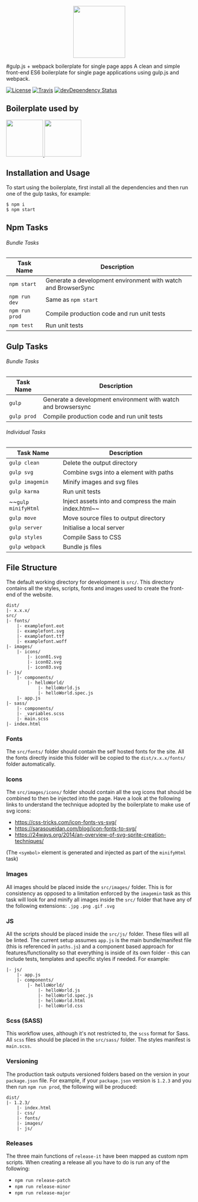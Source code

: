 <p align="center">
    <img width="141" src="http://antonsamper.github.io/gulp-webpack-boilerplate/images/logo-gulp-webpack-pink-fed4617544.svg" />
</p>
#gulp.js + webpack boilerplate for single page apps
A clean and simple front-end ES6 boilerplate for single page applications using gulp.js and webpack.

[![License](https://img.shields.io/github/license/mashape/apistatus.svg)](https://github.com/antonsamper/gulp-webpack-boilerplate/blob/master/LICENSE)
[![Travis](https://img.shields.io/travis/antonsamper/gulp-webpack-boilerplate.svg)](https://travis-ci.org/antonsamper/gulp-webpack-boilerplate)
[![devDependency Status](https://david-dm.org/antonsamper/gulp-webpack-boilerplate/dev-status.svg)](https://david-dm.org/antonsamper/gulp-webpack-boilerplate#info=devDependencies)

## Boilerplate used by
<p>
  <a href="http://signagerocket.com/">
    <img height="100" width="100" src="https://raw.githubusercontent.com/antonsamper/gulp-webpack-boilerplate/master/src/images/logo-signagerocket.png">
  </a>
  <a href="http://www.nowtv.com/">
    <img height="100" width="100" src="https://raw.githubusercontent.com/antonsamper/gulp-webpack-boilerplate/master/src/images/logo-nowtv.png">
  </a>
</p>

## Installation and Usage
To start using the boilerplate, first install all the dependencies and then run one of the gulp tasks, for example:

 ```
 $ npm i
 $ npm start
 ```

## Npm Tasks

###### Bundle Tasks

Task Name         | Description
----------------- | ---------------------------------------------------------------------
`npm start`       | Generate a development environment with watch and BrowserSync
`npm run dev`     | Same as `npm start`
`npm run prod`    | Compile production code and run unit tests
`npm test`        | Run unit tests

## Gulp Tasks

###### Bundle Tasks

Task Name         | Description
----------------- | ---------------------------------------------------------------------
`gulp`            | Generate a development environment with watch and browsersync
`gulp prod`       | Compile production code and run unit tests

###### Individual Tasks

Task Name         | Description
----------------- | ----------------------------------------------------
`gulp clean`      | Delete the output directory
`gulp svg`        | Combine svgs into a <symbol> element with paths
`gulp imagemin`   | Minify images and svg files
`gulp karma`      | Run unit tests
~~`gulp minifyHtml` | Inject assets into and compress the main index.html~~
`gulp move`       | Move source files to output directory
`gulp server`     | Initialise a local server
`gulp styles`     | Compile Sass to CSS
`gulp webpack`    | Bundle js files


## File Structure
The default working directory for development is `src/`. This directory contains all the styles, scripts, fonts and 
images used to create the front-end of the website.

```
dist/
|- x.x.x/
src/
|- fonts/
	|- examplefont.eot
	|- examplefont.svg
	|- examplefont.ttf
	|- examplefont.woff
|- images/
	|- icons/
        |- icon01.svg
        |- icon02.svg
        |- icon03.svg
|- js/
	|- components/
		|- helloWorld/
			|- helloWorld.js
			|- helloWorld.spec.js
	|- app.js
|- sass/
	|- components/
	|- _variables.scss
	|- main.scss
|- index.html 
```

### Fonts
The `src/fonts/` folder should contain the self hosted fonts for the site. All the fonts directly inside this folder 
will be copied to the `dist/x.x.x/fonts/` folder automatically.

### Icons
The `src/images/icons/` folder should contain all the svg icons that should be combined to then be injected into 
the page. Have a look at the following links to understand the technique adopted by the boilerplate to make use of 
svg icons:

* https://css-tricks.com/icon-fonts-vs-svg/
* https://sarasoueidan.com/blog/icon-fonts-to-svg/
* https://24ways.org/2014/an-overview-of-svg-sprite-creation-techniques/

(The `<symbol>` element is generated and injected as part of the `minifyHtml` task)

### Images
All images should be placed inside the `src/images/` folder. This is for consistency as opposed to a limitation 
enforced by the `imagemin` task as this task will look for and minify all images inside the `src/` folder that have 
any of the following extensions: `.jpg` `.png` `.gif` `.svg`

### JS
All the scripts should be placed inside the `src/js/` folder. These files will all be linted. The current setup assumes 
`app.js` is the main bundle/manifest file (this is referenced in `paths.js`) and a component based approach for 
features/functionality so that everything is inside of its own folder - this can include 
tests, templates and specific styles if needed. 
For example:

```
|- js/
    |- app.js
	|- components/
		|- helloWorld/
			|- helloWorld.js
			|- helloWorld.spec.js
			|- helloWorld.html
			|- helloWorld.css
```

### Scss (SASS)
This workflow uses, although it's not restricted to, the `scss` format for Sass. All `scss` files should be placed in 
the `src/sass/` folder. The styles manifest is `main.scss`.

### Versioning
The production task outputs versioned folders based on the version in your `package.json` file. For example, if your 
`package.json` version is `1.2.3` and you then run `npm run prod`, the following will be produced:
```
dist/
|- 1.2.3/
	|- index.html
    |- css/
    |- fonts/
    |- images/
    |- js/
```

### Releases
The three main functions of `release-it` have been mapped as custom npm scripts. When creating a release all you have 
to do is run any of the following:
 *  `npm run release-patch`
 *  `npm run release-minor`
 *  `npm run release-major`
